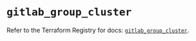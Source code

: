 # `gitlab_group_cluster`

Refer to the Terraform Registry for docs: [`gitlab_group_cluster`](https://registry.terraform.io/providers/gitlabhq/gitlab/18.1.1/docs/resources/group_cluster).
